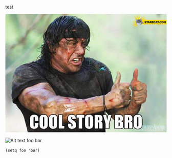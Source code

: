 test

![Alt text](/images/cool-story-bro-sylvester-stallone.jpg?raw=true "test image")


![Alt text](http://starecat.com/content/wp-content/uploads/cool-story-bro-sylvester-stallone.jpg "Foo title")
foo bar

```elisp
(setq foo 'bar)
```
